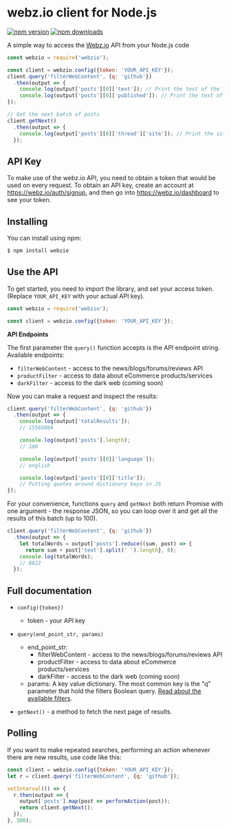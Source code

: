 webz.io client for Node.js
============================

[![npm version](https://img.shields.io/npm/v/webhoseio.svg?style=flat-square)](https://www.npmjs.com/package/webhoseio)
[![npm downloads](https://img.shields.io/npm/dm/webhoseio.svg?style=flat-square)](https://www.npmjs.com/package/webhoseio)

A simple way to access the [Webz.io](https://webz.io) API from your Node.js code

```javascript
const webzio = require('webzio');

const client = webzio.config({token: 'YOUR_API_KEY'});
client.query('filterWebContent', {q: 'github'})
  .then(output => {
    console.log(output['posts'][0]['text']); // Print the text of the first post
    console.log(output['posts'][0]['published']); // Print the text of the first post publication date
});

// Get the next batch of posts
client.getNext()
  .then(output => {
    console.log(output['posts'][0]['thread']['site']); // Print the site of the first post
  });
```

API Key
-------

To make use of the webz.io API, you need to obtain a token that would be
used on every request. To obtain an API key, create an account at
https://webz.io/auth/signup, and then go into
https://webz.io/dashboard to see your token.


Installing
----------
You can install using npm:

```bash
$ npm install webzio
```

Use the API
-----------

To get started, you need to import the library, and set your access token.
(Replace `YOUR_API_KEY` with your actual API key).

```javascript
const webzio = require('webzio');

const client = webzio.config({token: 'YOUR_API_KEY'});
```

**API Endpoints**

The first parameter the `query()` function accepts is the API endpoint string. Available endpoints:
* `filterWebContent` - access to the news/blogs/forums/reviews API
* `productFilter` - access to data about eCommerce products/services
* `darkFilter` - access to the dark web (coming soon)

Now you can make a request and inspect the results:

```javascript
client.query('filterWebContent', {q: 'github'})
  .then(output => {
    console.log(output['totalResults']);
    // 15565094

    console.log(output['posts'].length);
    // 100

    console.log(output['posts'][0]['language']);
    // english

    console.log(output['posts'][0]['title']);
    // Putting quotes around dictionary keys in JS
});
```

For your convenience, functions `query` and `getNext` both return Promise with
one argument - the response JSON, so you can loop over it and get all the results of this batch (up to 100).

```javascript
client.query('filterWebContent', {q: 'github'})
  .then(output => {
    let totalWords = output['posts'].reduce((sum, post) => {
      return sum + post['text'].split(' ').length}, 0);
    console.log(totalWords);
    // 8822
  });
```

Full documentation
------------------

* ``config({token})``

  * token - your API key

* ``query(end_point_str, params)``

  * end_point_str:
    * filterWebContent - access to the news/blogs/forums/reviews API
    * productFilter - access to data about eCommerce products/services
    * darkFilter - access to the dark web (coming soon)
  * params: A key value dictionary. The most common key is the "q" parameter that hold the filters Boolean query. [Read about the available filters](https://webz.io/documentation).

* ``getNext()`` - a method to fetch the next page of results.


Polling
-------

If you want to make repeated searches, performing an action whenever there are
new results, use code like this:

```javascript
const client = webzio.config({token: 'YOUR_API_KEY'});
let r = client.query('filterWebContent', {q: 'github'});

setInterval(() => {
  r.then(output => {
    output['posts'].map(post => performAction(post));
    return client.getNext();
  });
}, 300);
```